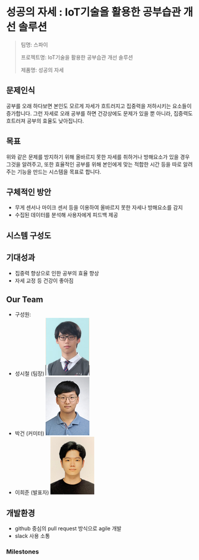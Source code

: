 # 성공의 자세 : IoT기술을 활용한 공부습관 개선 솔루션

> 팀명: 스파이
>
> 프로젝트명: IoT기술을 활용한 공부습관 개선 솔루션
>
> 제품명: 성공의 자세

## 문제인식

공부를 오래 하다보면 본인도 모르게 자세가 흐트러지고 집중력을 저하시키는 요소들이 증가합니다. 그런 자세로 오래 공부를 하면 건강상에도 문제가 있을 뿐 아니라, 집중력도 흐트러져 공부의 효율도 낮아집니다.

## 목표

위와 같은 문제를 방지하기 위해 올바르지 못한 자세를 취하거나 방해요소가 있을 경우 그것을 알려주고, 또한 효율적인 공부를 위해 본인에게 맞는 적합한 시간 등을 따로 알려주는 기능을 만드는 시스템을 목표로 합니다.

## 구체적인 방안

* 무게 센서나 마이크 센서 등을 이용하여 올바르지 못한 자세나 방해요소를 감지
* 수집된 데이터를 분석해 사용자에게 피드백 제공

## 시스템 구성도

## 기대성과

* 집중력 향상으로 인한 공부의 효율 향상
* 자세 교정 등 건강이 좋아짐

## Our Team

* 구성원:
* 성시철 (팀장) ![Sung](img/Sung.jpg)
* 박건 (커미터) ![Park](img/Park.jpg)
* 이희준 (발표자) ![Lee](img/Lee.jpg)

## 개발환경

* github 중심의 pull request 방식으로 agile 개발
* slack 사용 소통

### Milestones

